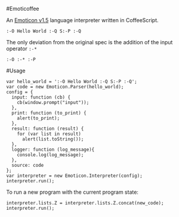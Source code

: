 #Emoticoffee

An [Emoticon v1.5](http://www.teuton.org/~stranger/code/emoticon/manual.php) language interpreter written in CoffeeScript.

    :-O Hello World :-Q S:-P :-Q
  
The only deviation from the original spec is the addition of the input operator `:-*`

    :-O :-* :-P
  

#Usage

    var hello_world = ':-O Hello World :-Q S:-P :-Q';
    var code = new Emoticon.Parser(hello_world);
    config = {
      input: function (cb) {
        cb(window.prompt("input"));
      },
      print: function (to_print) {
        alert(to_print);
      },
      result: function (result) {
        for (var list in result)
          alert(list.toString());
      },
      logger: function (log_message){
        console.log(log_message);
      },
      source: code
    };
    var interpreter = new Emoticon.Interpreter(config);
    interpreter.run();
  
To run a new program with the current program state:
  
    interpreter.lists.Z = interpreter.lists.Z.concat(new_code);
    interpreter.run();
